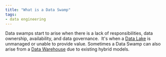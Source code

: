 ```yaml
---
title: "What is a Data Swamp"
tags:
- data engineering
---
```

Data swamps start to arise when there is a lack of responsibilities, data ownership, availability, and data governance.  It's when a [Data Lake](term/data%20lake.md) is unmanaged or unable to provide value. Sometimes a Data Swamp can also arise from a [Data Warehouse](term/data%20warehouse.md) due to existing hybrid models.